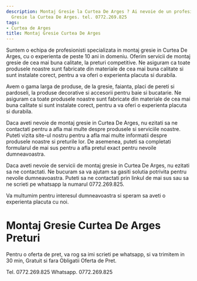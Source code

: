 ```yaml
---
description: Montaj Gresie la Curtea De Arges ? Ai nevoie de un profesionist in Montaj
  Gresie la Curtea De Arges. tel. 0772.269.825
tags:
- Curtea de Arges
title: Montaj Gresie Curtea De Arges
---
```




Suntem o echipa de profesionisti specializata in montaj gresie in Curtea De Arges, cu o experienta de peste 10 ani in domeniu. Oferim servicii de montaj gresie de cea mai buna calitate, la preturi competitive. Ne asiguram ca toate produsele noastre sunt fabricate din materiale de cea mai buna calitate si sunt instalate corect, pentru a va oferi o experienta placuta si durabila. 

Avem o gama larga de produse, de la gresie, faianta, placi de pereti si pardoseli, la produse decorative si accesorii pentru baie si bucatarie. Ne asiguram ca toate produsele noastre sunt fabricate din materiale de cea mai buna calitate si sunt instalate corect, pentru a va oferi o experienta placuta si durabila. 

Daca aveti nevoie de montaj gresie in Curtea De Arges, nu ezitati sa ne contactati pentru a afla mai multe despre produsele si serviciile noastre. Puteti vizita site-ul nostru pentru a afla mai multe informatii despre produsele noastre si preturile lor. De asemenea, puteti sa completati formularul de mai sus pentru a afla pretul exact pentru nevoile dumneavoastra. 

Daca aveti nevoie de servicii de montaj gresie in Curtea De Arges, nu ezitati sa ne contactati. Ne bucuram sa va ajutam sa gasiti solutia potrivita pentru nevoile dumneavoastra. Puteti sa ne contactati prin linkul de mai sus sau sa ne scrieti pe whatsapp la numarul 0772.269.825. 

Va multumim pentru interesul dumneavoastra si speram sa aveti o experienta placuta cu noi.

# Montaj Gresie Curtea De Arges Preturi
Pentru o oferta de pret, va rog sa imi scrieti pe whatsapp, si va trimitem in 30 min, Gratuit si fara Obligatii Oferta de Pret.

Tel. 0772.269.825
Whatsapp. 0772.269.825